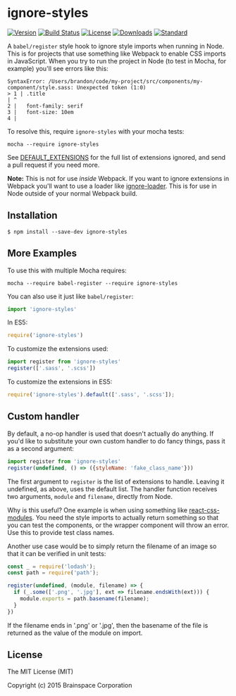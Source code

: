 # ignore-styles

[![Version][version-svg]][package-url] [![Build Status][travis-svg]][travis-url] [![License][license-image]][license-url] [![Downloads][downloads-image]][downloads-url] [![Standard][standard-svg]][standard-url]

A `babel/register` style hook to ignore style imports when running in Node. This
is for projects that use something like Webpack to enable CSS imports in
JavaScript. When you try to run the project in Node (to test in Mocha, for
example) you'll see errors like this:

    SyntaxError: /Users/brandon/code/my-project/src/components/my-component/style.sass: Unexpected token (1:0)
    > 1 | .title
    | ^
    2 |   font-family: serif
    3 |   font-size: 10em
    4 |

To resolve this, require `ignore-styles` with your mocha tests:

    mocha --require ignore-styles

See [DEFAULT_EXTENSIONS][default-extensions] for the full list of extensions
ignored, and send a pull request if you need more.

**Note:** This is not for use *inside* Webpack. If you want to ignore extensions in Webpack you'll want to use a loader like [ignore-loader]. This is for use in Node outside of your normal Webpack build.

## Installation

    $ npm install --save-dev ignore-styles

## More Examples

To use this with multiple Mocha requires:

    mocha --require babel-register --require ignore-styles

You can also use it just like `babel/register`:

```js
import 'ignore-styles'
```

In ES5:

```js
require('ignore-styles')
```

To customize the extensions used:

```js
import register from 'ignore-styles'
register(['.sass', '.scss'])
```

To customize the extensions in ES5:

```js
require('ignore-styles').default(['.sass', '.scss']);
```

## Custom handler

By default, a no-op handler is used that doesn't actually do anything. If you'd
like to substitute your own custom handler to do fancy things, pass it as a
second argument:

```js
import register from 'ignore-styles'
register(undefined, () => ({styleName: 'fake_class_name'}))
```

The first argument to `register` is the list of extensions to handle. Leaving it
undefined, as above, uses the default list. The handler function receives two arguments, `module` and `filename`, directly
from Node.

Why is this useful? One example is when using something like
[react-css-modules][react-css-modules]. You need the style imports to actually
return something so that you can test the components, or the wrapper component
will throw an error. Use this to provide test class names.

Another use case would be to simply return the filename of an image so that it
can be verified in unit tests:

```js
const _ = require('lodash');
const path = require('path');

register(undefined, (module, filename) => {
  if (_.some(['.png', '.jpg'], ext => filename.endsWith(ext))) {
    module.exports = path.basename(filename);
  }
})
```

If the filename ends in '.png' or '.jpg', then the basename of the file is
returned as the value of the module on import.

## License

The MIT License (MIT)

Copyright (c) 2015 Brainspace Corporation

[travis-svg]: https://img.shields.io/travis/bkonkle/ignore-styles/master.svg?style=flat-square
[travis-url]: https://travis-ci.org/bkonkle/ignore-styles
[license-image]: http://img.shields.io/badge/license-MIT-green.svg?style=flat-square
[license-url]: LICENSE
[downloads-image]: https://img.shields.io/npm/dm/ignore-styles.svg?style=flat-square
[downloads-url]: http://npm-stat.com/charts.html?package=ignore-styles
[version-svg]: https://img.shields.io/npm/v/ignore-styles.svg?style=flat-square
[package-url]: https://npmjs.org/package/ignore-styles
[standard-svg]: https://img.shields.io/badge/code%20style-standard-brightgreen.svg?style=flat-square
[standard-url]: http://standardjs.com/
[default-extensions]: https://github.com/bkonkle/ignore-styles/blob/master/ignore-styles.js#L1
[react-css-modules]: https://github.com/gajus/react-css-modules
[ignore-loader]: https://www.npmjs.com/package/ignore-loader

